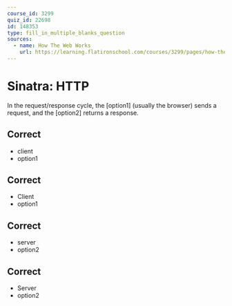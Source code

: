 ```yaml
---
course_id: 3299
quiz_id: 22698
id: 148353
type: fill_in_multiple_blanks_question
sources:
  - name: How The Web Works
    url: https://learning.flatironschool.com/courses/3299/pages/how-the-web-works
---
```


# Sinatra: HTTP

In the request/response cycle, the [option1] (usually the browser) sends a
request, and the [option2] returns a response.

## Correct

- client
- option1

## Correct

- Client
- option1

## Correct

- server
- option2

## Correct

- Server
- option2

